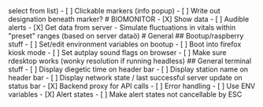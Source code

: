<?php

# SENSOR
- [X] Update sensor list
- [X] Update signal list
  - [ ] On each update go through the list and remove orphaned signals
  - [ ] "Designation" editor for signals
- [ ] Update SURFOPS position list
- [ ] Bonus idea: Sensors can become "decalibrated". If possible make some interesting interface where sensor operators can "recalibrate" them. (look at https://jsfiddle.net/kwn83xtv/)

# SIGINT
- [ ] List all "handled" signals
- [ ] Dialog popup to show spectrogram and soundfile player
  - [ ] Sidebar to show drilldown identifier (carrier waves, data packets)
  - [ ] "Select" identification
  - [ ] Send API call to server with updated info

# SCIENCE/DECRYPT
- [ ] List all signals
- [ ] Split full screen "decryptor":
  - [ ] "Hexeditor" of signal data
  - [ ] Sideview of known phrases
  - [ ] "Finalize message"
- [ ] Soil/air/water sample data
  - [ ] Add new sample
  - [ ] Graphs

# ARCHIVE
- [ ] Table w/ filters for all known machine types

# GEOLOC
- [ ] Show autoupdating map
- [ ] "Layer" toggle: SENSORS, REFPOINTS, SURFOPS track, SIGNALS
- [ ] Drop a needle (position + designation -> select from list)
- [ ] Clickable markers (info popup)
- [ ] Write out designation beneath marker?

# BIOMONITOR
- [X] Show data
- [ ] Audible alerts
- [X] Get data from server
- Simulate fluctuations in vitals within "preset" ranges (based on server dataö)

# General
## Bootup/raspberry stuff
- [ ] Set/edit environment variables on bootup
- [ ] Boot into firefox kiosk mode
- [ ] Set autplay sound flags on browser
- [ ] Make sure rdesktop works (wonky resolution if running headless)
  
## General terminal stuff
- [ ] Display diegetic time on header bar
- [ ] Display station name on header bar
- [ ] Display network state / last successful server update on status bar
- [X] Backend proxy for API calls
  - [ ] Error handling
  - [ ] Use ENV variables
- [X] Alert states
  - [ ] Make alert states not cancellable by ESC
  